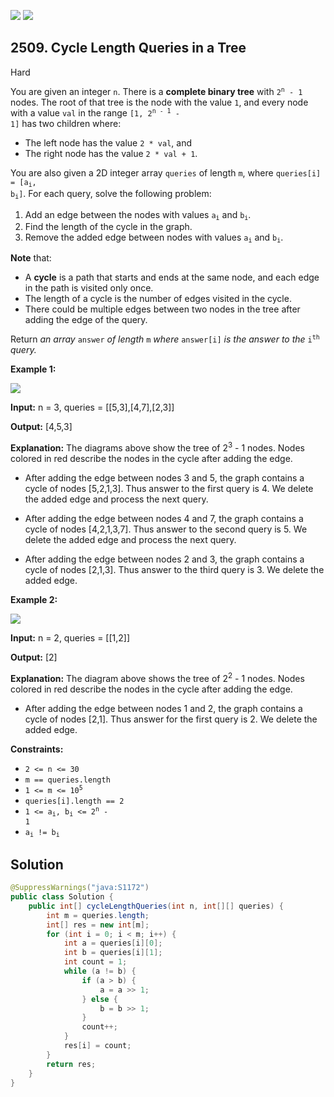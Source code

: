 [![](https://img.shields.io/github/stars/javadev/LeetCode-in-Java?label=Stars&style=flat-square)](https://github.com/javadev/LeetCode-in-Java)
[![](https://img.shields.io/github/forks/javadev/LeetCode-in-Java?label=Fork%20me%20on%20GitHub%20&style=flat-square)](https://github.com/javadev/LeetCode-in-Java/fork)

## 2509\. Cycle Length Queries in a Tree

Hard

You are given an integer `n`. There is a **complete binary tree** with <code>2<sup>n</sup> - 1</code> nodes. The root of that tree is the node with the value `1`, and every node with a value `val` in the range <code>[1, 2<sup>n - 1</sup> - 1]</code> has two children where:

*   The left node has the value `2 * val`, and
*   The right node has the value `2 * val + 1`.

You are also given a 2D integer array `queries` of length `m`, where <code>queries[i] = [a<sub>i</sub>, b<sub>i</sub>]</code>. For each query, solve the following problem:

1.  Add an edge between the nodes with values <code>a<sub>i</sub></code> and <code>b<sub>i</sub></code>.
2.  Find the length of the cycle in the graph.
3.  Remove the added edge between nodes with values <code>a<sub>i</sub></code> and <code>b<sub>i</sub></code>.

**Note** that:

*   A **cycle** is a path that starts and ends at the same node, and each edge in the path is visited only once.
*   The length of a cycle is the number of edges visited in the cycle.
*   There could be multiple edges between two nodes in the tree after adding the edge of the query.

Return _an array_ `answer` _of length_ `m` _where_ `answer[i]` _is the answer to the_ <code>i<sup>th</sup></code> _query._

**Example 1:**

![](https://assets.leetcode.com/uploads/2022/10/25/bexample1.png)

**Input:** n = 3, queries = \[\[5,3],[4,7],[2,3]]

**Output:** [4,5,3]

**Explanation:** The diagrams above show the tree of 2<sup>3</sup> - 1 nodes. Nodes colored in red describe the nodes in the cycle after adding the edge. 

- After adding the edge between nodes 3 and 5, the graph contains a cycle of nodes [5,2,1,3]. Thus answer to the first query is 4. We delete the added edge and process the next query. 

- After adding the edge between nodes 4 and 7, the graph contains a cycle of nodes [4,2,1,3,7]. Thus answer to the second query is 5. We delete the added edge and process the next query. 

- After adding the edge between nodes 2 and 3, the graph contains a cycle of nodes [2,1,3]. Thus answer to the third query is 3. We delete the added edge.

**Example 2:**

![](https://assets.leetcode.com/uploads/2022/10/25/aexample2.png)

**Input:** n = 2, queries = \[\[1,2]]

**Output:** [2]

**Explanation:** The diagram above shows the tree of 2<sup>2</sup> - 1 nodes. Nodes colored in red describe the nodes in the cycle after adding the edge. 

- After adding the edge between nodes 1 and 2, the graph contains a cycle of nodes [2,1]. Thus answer for the first query is 2. We delete the added edge.

**Constraints:**

*   `2 <= n <= 30`
*   `m == queries.length`
*   <code>1 <= m <= 10<sup>5</sup></code>
*   `queries[i].length == 2`
*   <code>1 <= a<sub>i</sub>, b<sub>i</sub> <= 2<sup>n</sup> - 1</code>
*   <code>a<sub>i</sub> != b<sub>i</sub></code>

## Solution

```java
@SuppressWarnings("java:S1172")
public class Solution {
    public int[] cycleLengthQueries(int n, int[][] queries) {
        int m = queries.length;
        int[] res = new int[m];
        for (int i = 0; i < m; i++) {
            int a = queries[i][0];
            int b = queries[i][1];
            int count = 1;
            while (a != b) {
                if (a > b) {
                    a = a >> 1;
                } else {
                    b = b >> 1;
                }
                count++;
            }
            res[i] = count;
        }
        return res;
    }
}
```